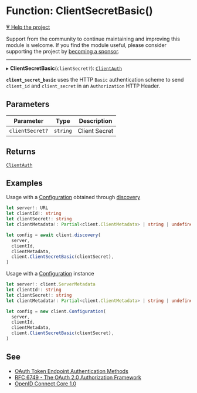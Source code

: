 # Function: ClientSecretBasic()

[💗 Help the project](https://github.com/sponsors/panva)

Support from the community to continue maintaining and improving this module is welcome. If you find the module useful, please consider supporting the project by [becoming a sponsor](https://github.com/sponsors/panva).

***

▸ **ClientSecretBasic**(`clientSecret?`): [`ClientAuth`](../type-aliases/ClientAuth.md)

**`client_secret_basic`** uses the HTTP `Basic` authentication scheme to send
`client_id` and `client_secret` in an `Authorization` HTTP Header.

## Parameters

| Parameter | Type | Description |
| ------ | ------ | ------ |
| `clientSecret?` | `string` | Client Secret |

## Returns

[`ClientAuth`](../type-aliases/ClientAuth.md)

## Examples

Usage with a [Configuration](../classes/Configuration.md) obtained through [discovery](discovery.md)

```ts
let server!: URL
let clientId!: string
let clientSecret!: string
let clientMetadata!: Partial<client.ClientMetadata> | string | undefined

let config = await client.discovery(
  server,
  clientId,
  clientMetadata,
  client.ClientSecretBasic(clientSecret),
)
```

Usage with a [Configuration](../classes/Configuration.md) instance

```ts
let server!: client.ServerMetadata
let clientId!: string
let clientSecret!: string
let clientMetadata!: Partial<client.ClientMetadata> | string | undefined

let config = new client.Configuration(
  server,
  clientId,
  clientMetadata,
  client.ClientSecretBasic(clientSecret),
)
```

## See

 - [OAuth Token Endpoint Authentication Methods](https://www.iana.org/assignments/oauth-parameters/oauth-parameters.xhtml#token-endpoint-auth-method)
 - [RFC 6749 - The OAuth 2.0 Authorization Framework](https://www.rfc-editor.org/rfc/rfc6749.html#section-2.3)
 - [OpenID Connect Core 1.0](https://openid.net/specs/openid-connect-core-1_0-errata2.html#ClientAuthentication)
